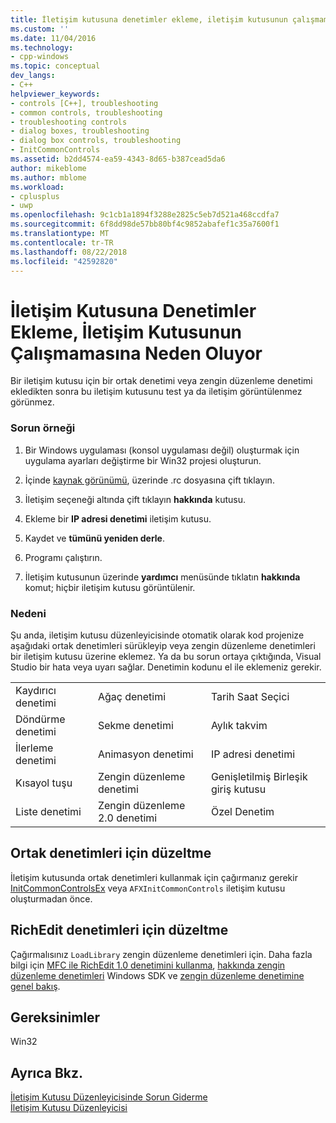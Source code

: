 ```yaml
---
title: İletişim kutusuna denetimler ekleme, iletişim kutusunun çalışmamasına neden oluyor | Microsoft Docs
ms.custom: ''
ms.date: 11/04/2016
ms.technology:
- cpp-windows
ms.topic: conceptual
dev_langs:
- C++
helpviewer_keywords:
- controls [C++], troubleshooting
- common controls, troubleshooting
- troubleshooting controls
- dialog boxes, troubleshooting
- dialog box controls, troubleshooting
- InitCommonControls
ms.assetid: b2dd4574-ea59-4343-8d65-b387cead5da6
author: mikeblome
ms.author: mblome
ms.workload:
- cplusplus
- uwp
ms.openlocfilehash: 9c1cb1a1894f3288e2825c5eb7d521a468ccdfa7
ms.sourcegitcommit: 6f8dd98de57bb80bf4c9852abafef1c35a7600f1
ms.translationtype: MT
ms.contentlocale: tr-TR
ms.lasthandoff: 08/22/2018
ms.locfileid: "42592820"
---
```

# <a name="adding-controls-to-a-dialog-causes-the-dialog-to-no-longer-function"></a>İletişim Kutusuna Denetimler Ekleme, İletişim Kutusunun Çalışmamasına Neden Oluyor

Bir iletişim kutusu için bir ortak denetimi veya zengin düzenleme denetimi ekledikten sonra bu iletişim kutusunu test ya da iletişim görüntülenmez görünmez.

### <a name="example-of-the-problem"></a>Sorun örneği

1. Bir Windows uygulaması (konsol uygulaması değil) oluşturmak için uygulama ayarları değiştirme bir Win32 projesi oluşturun.

2. İçinde [kaynak görünümü](../windows/resource-view-window.md), üzerinde .rc dosyasına çift tıklayın.

3. İletişim seçeneği altında çift tıklayın **hakkında** kutusu.

4. Ekleme bir **IP adresi denetimi** iletişim kutusu.

5. Kaydet ve **tümünü yeniden derle**.

6. Programı çalıştırın.

7. İletişim kutusunun üzerinde **yardımcı** menüsünde tıklatın **hakkında** komut; hiçbir iletişim kutusu görüntülenir.

### <a name="the-cause"></a>Nedeni

Şu anda, iletişim kutusu düzenleyicisinde otomatik olarak kod projenize aşağıdaki ortak denetimleri sürükleyip veya zengin düzenleme denetimleri bir iletişim kutusu üzerine eklemez. Ya da bu sorun ortaya çıktığında, Visual Studio bir hata veya uyarı sağlar. Denetimin kodunu el ile eklemeniz gerekir.

||||
|-|-|-|
|Kaydırıcı denetimi|Ağaç denetimi|Tarih Saat Seçici|
|Döndürme denetimi|Sekme denetimi|Aylık takvim|
|İlerleme denetimi|Animasyon denetimi|IP adresi denetimi|
|Kısayol tuşu|Zengin düzenleme denetimi|Genişletilmiş Birleşik giriş kutusu|
|Liste denetimi|Zengin düzenleme 2.0 denetimi|Özel Denetim|

## <a name="the-fix-for-common-controls"></a>Ortak denetimleri için düzeltme

İletişim kutusunda ortak denetimleri kullanmak için çağırmanız gerekir [InitCommonControlsEx](http://msdn.microsoft.com/library/windows/desktop/bb775697) veya `AFXInitCommonControls` iletişim kutusu oluşturmadan önce.

## <a name="the-fix-for-richedit-controls"></a>RichEdit denetimleri için düzeltme

Çağırmalısınız `LoadLibrary` zengin düzenleme denetimleri için. Daha fazla bilgi için [MFC ile RichEdit 1.0 denetimini kullanma](../windows/using-the-richedit-1-0-control-with-mfc.md), [hakkında zengin düzenleme denetimleri](http://msdn.microsoft.com/library/windows/desktop/bb787873) Windows SDK ve [zengin düzenleme denetimine genel bakış](../mfc/overview-of-the-rich-edit-control.md).

## <a name="requirements"></a>Gereksinimler

Win32

## <a name="see-also"></a>Ayrıca Bkz.

[İletişim Kutusu Düzenleyicisinde Sorun Giderme](../windows/troubleshooting-the-dialog-editor.md)  
[İletişim Kutusu Düzenleyicisi](../windows/dialog-editor.md)